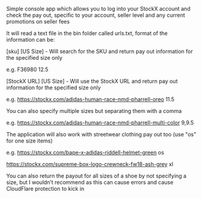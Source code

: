 Simple console app which allows you to log into your StockX account and check the pay out, specific to your account, seller level and any current promotions on seller fees


It will read a text file in the bin folder called urls.txt, format of the information can be:

[sku] [US Size] - Will search for the SKU and return pay out information for the specified size only 

e.g. F36980 12.5


[StockX URL] [US Size] - Will use the StockX URL and return pay out information for the specified size only

e.g. https://stockx.com/adidas-human-race-nmd-pharrell-oreo 11.5


You can also specify multiple sizes but separating them with a comma

e.g. https://stockx.com/adidas-human-race-nmd-pharrell-multi-color 9,9.5


The application will also work with streetwear clothing pay  out too (use "os" for one size items)

e.g. https://stockx.com/bape-x-adidas-riddell-helmet-green os

https://stockx.com/supreme-box-logo-crewneck-fw18-ash-grey xl


You can also return the payout for all sizes of a shoe by not specifying a size, but I wouldn’t recommend as this can cause errors and cause CloudFlare protection to kick in

